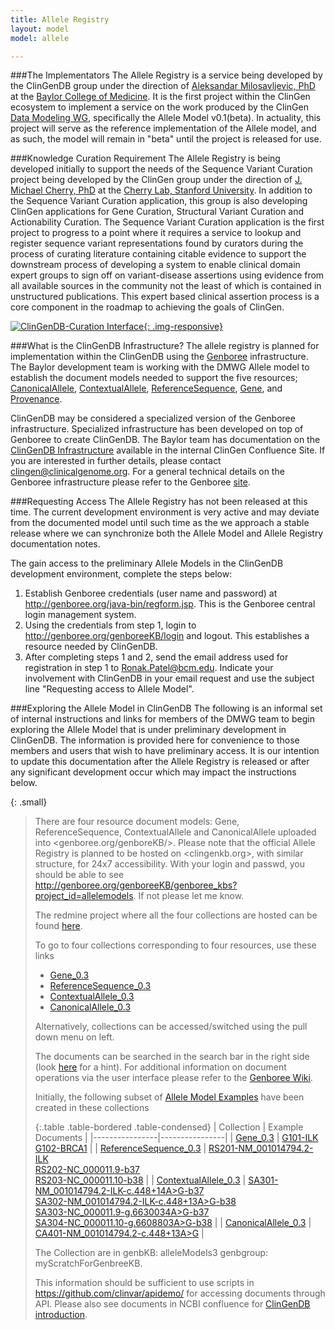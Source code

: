 ```yaml
---
title: Allele Registry
layout: model
model: allele

---
```


###The Implementators
The Allele Registry is a service being developed by the ClinGenDB group under the direction of [Aleksandar Milosavljevic, PhD](http://www.clinicalgenome.org/about/people/staff/aleksandar-milosavljevic/) at the [Baylor College of Medicine](https://www.bcm.edu/). It is the first project within the ClinGen ecosystem to implement a service on the work produced by the ClinGen [Data Modeling WG](http://www.clinicalgenome.org/about/working-groups/data-model/), specifically the Allele Model v0.1(beta). In actuality, this project will serve as the reference implementation of the Allele model, and as such, the model will remain in "beta" until the project is released for use. 

###Knowledge Curation Requirement
The Allele Registry is being developed initially to support the needs of the Sequence Variant Curation project being developed by the ClinGen group under the direction of [J. Michael Cherry, PhD](http://www.clinicalgenome.org/about/people/staff/j-michael-cherry-phd/) at the [Cherry Lab, Stanford University](http://cherrylab.stanford.edu/). In addition to the Sequence Variant Curation application, this group is also developing ClinGen applications for Gene Curation, Structural Variant Curation and Actionability Curation.  The Sequence Variant Curation application is the first project to progress to a point where it requires a service to lookup and register sequence variant representations found by curators during the process of curating literature containing citable evidence to support the downstream process of developing a system to enable clinical domain expert groups to sign off on variant-disease assertions using evidence from all available sources in the community not the least of which is contained in unstructured publications. This expert based clinical assertion process is a core component in the roadmap to achieving the goals of ClinGen.

[![ClinGenDB-Curation Interface](/images/clingendb_curation_interface.png){: .img-responsive}](/images/clingendb_curation_interface.png)

###What is the ClinGenDB Infrastructure?
The allele registry is planned for implementation within the ClinGenDB using the [Genboree](http://genboree.org/site/) infrastructure.  The Baylor development team is working with the DMWG Allele model to establish the document models needed to support the five resources; [CanonicalAllele](/resource/canonical_allele/index.html), [ContextualAllele](/resource/contextual_allele/index.html), [ReferenceSequence](/resource/reference_sequence/index.html), [Gene](/resource/gene/index.html), and [Provenance](/resource/provenance/index.html).

ClinGenDB may be considered a specialized version of the Genboree infrastructure. Specialized infrastructure has been developed on top of Genboree to create ClinGenDB.  The Baylor team has documentation on the [ClinGenDB Infrastructure](https://ncbiconfluence.ncbi.nlm.nih.gov/display/CLIN/ClinGenDB+Infrastructure) available in the internal ClinGen Confluence Site.  If you are interested in further details, please contact <clingen@clinicalgenome.org>. For a general technical details on the Genboree infrastructure please refer to the Genboree [site](http://genboree.org/site/). 

###Requesting Access
The Allele Registry has not been released at this time. The current development environment is very active and may deviate from the documented model until such time as the we approach a stable release where we can synchronize both the Allele Model and Allele Registry documentation notes.

The gain access to the preliminary Allele Models in the ClinGenDB development environment, complete the steps below:

1. Establish Genboree credentials (user name and password) at <http://genboree.org/java-bin/regform.jsp>. This is the Genboree central login management system.
2. Using the credentials from step 1, login to <http://genboree.org/genboreeKB/login> and logout. This establishes a resource needed by ClinGenDB.
3. After completing steps 1 and 2, send the email address used for registration in step 1 to <Ronak.Patel@bcm.edu>. Indicate your involvement with ClinGenDB in your email request and use the subject line "Requesting access to Allele Model".

###Exploring the Allele Model in ClinGenDB
The following is an informal set of internal instructions and links for members of the DMWG team to begin exploring the Allele Model that is under preliminary development in ClinGenDB. The information is provided here for convenience to those members and users that wish to have preliminary access.  It is our intention to update this documentation after the Allele Registry is released or after any significant development occur which may impact the instructions below.

{: .small}
>There are four resource document models: Gene, ReferenceSequence, ContextualAllele and CanonicalAllele uploaded into <genboree.org/genboreKB/>. Please note that the official Allele Registry is planned to be hosted on <clingenkb.org>, with similar structure, for 24x7 accessibility. With your login and passwd, you should be able to see <http://genboree.org/genboreeKB/genboree_kbs?project_id=allelemodels>. If not please let me know.
>
>The redmine project where all the four collections are hosted can be found [here](http://genboree.org/genboreeKB/genboree_kbs?project_id=allelemodels).
>
>To go to four collections corresponding to four resources, use these links
>
>* [Gene_0.3](http://genboree.org/genboreeKB/genboree_kbs?project_id=allelemodels&coll=Gene_0.3)
>* [ReferenceSequence_0.3](http://genboree.org/genboreeKB/genboree_kbs?project_id=allelemodels&coll=ReferenceSequence_0.3)
>* [ContextualAllele_0.3](http://genboree.org/genboreeKB/genboree_kbs?project_id=allelemodels&coll=ContextualAllele_0.3)
>* [CanonicalAllele_0.3](http://genboree.org/genboreeKB/genboree_kbs?project_id=allelemodels&coll=CanonicalAllele_0.3)
>
>Alternatively, collections can be accessed/switched using the pull down menu on left. 
>
>The documents can be searched in the search bar in the right side (look [here](http://genboree.org/genboreeKB/projects/genboreekb-introduction/wiki/Finding_a_Document) for a hint). For additional information on document operations via the user interface please refer to the [Genboree Wiki](http://genboree.org/genboreeKB/projects/genboreekb-introduction/wiki). 
>
>Initially, the following subset of [Allele Model Examples](/implementation/examples/index.html) have been created in these collections
>
>{:.table .table-bordered .table-condensed}
>| Collection | Example Documents | 
>|----------------|----------------|
>| [Gene_0.3](http://genboree.org/genboreeKB/genboree_kbs?project_id=allelemodels&coll=Gene_0.3) | [G101-ILK](http://genboree.org/genboreeKB/genboree_kbs?project_id=allelemodels&coll=Gene_0.3&doc=G101)<br/> [G102-BRCA1](http://genboree.org/genboreeKB/genboree_kbs?project_id=allelemodels&coll=Gene_0.3&doc=G102) |
>| [ReferenceSequence_0.3](http://genboree.org/genboreeKB/genboree_kbs?project_id=allelemodels&coll=ReferenceSequence_0.3) | [RS201-NM_001014794.2-ILK](http://genboree.org/genboreeKB/genboree_kbs?project_id=allelemodels&coll=ReferenceSequence_0.3&doc=RS201&docVersion=)<br/> [RS202-NC_000011.9-b37](http://genboree.org/genboreeKB/genboree_kbs?project_id=allelemodels&coll=ReferenceSequence_0.3&doc=RS202&docVersion=)<br/>[RS203-NC_000011.10-b38](http://genboree.org/genboreeKB/genboree_kbs?project_id=allelemodels&coll=ReferenceSequence_0.3&doc=RS203&docVersion=) |
>| [ContextualAllele_0.3](http://genboree.org/genboreeKB/genboree_kbs?project_id=allelemodels&coll=ContextualAllele_0.3) | [SA301-NM_001014794.2-ILK-c.448+14A>G-b37](http://genboree.org/genboreeKB/genboree_kbs?project_id=allelemodels&coll=ContextualAllele_0.3&doc=SA301)<br/>[SA302-NM_001014794.2-ILK-c.448+13A>G-b38](http://genboree.org/genboreeKB/genboree_kbs?project_id=allelemodels&coll=ContextualAllele_0.3&doc=SA302)<br/>[SA303-NC_000011.9-g.6630034A>G-b37](http://genboree.org/genboreeKB/genboree_kbs?project_id=allelemodels&coll=ContextualAllele_0.3&doc=SA303)<br/>[SA304-NC_000011.10-g.6608803A>G-b38](http://genboree.org/genboreeKB/genboree_kbs?project_id=allelemodels&coll=ContextualAllele_0.3&doc=SA304) |
>| [CanonicalAllele_0.3](http://genboree.org/genboreeKB/genboree_kbs?project_id=allelemodels&coll=CanonicalAllele_0.3) | [CA401-NM_001014794.2-c.448+13A>G](http://genboree.org/genboreeKB/genboree_kbs?project_id=allelemodels&coll=CanonicalAllele_0.3&doc=CA401) |
>
>The Collection are in 
genbKB:       alleleModels3 
genbgroup:  myScratchForGenbreeKB. 
>
>This information should be sufficient to use scripts in <https://github.com/clinvar/apidemo/> for accessing documents through API. Please also see documents in NCBI confluence for [ClinGenDB introduction](https://ncbiconfluence.ncbi.nlm.nih.gov/display/CLIN/ClinGenDB+Infrastructure). 





